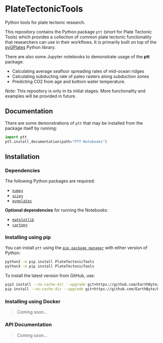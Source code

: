 # PlateTectonicTools

Python tools for plate tectonic research.

This repository contains the Python package `ptt` (short for Plate Tectonic Tools) which provides a collection of common plate tectonic functionality that researchers can use in their workflows. It is primarily built on top of the [pyGPlates](http://gplates.org/docs/pygplates/index.html) Python library.

There are also some Jupyter notebooks to demonstrate usage of the **ptt** package:

* Calculating average seafloor spreading rates of mid-ocean ridges
* Calculating subducting rate of paleo rasters along subduction zones
* Predicting CO2 from age and bottom water temperature.

*Note:* This repository is only in its initial stages. More functionality and examples will be provided in future.


## Documentation

There are some demonstrations of `ptt` that may be installed from the package itself by running:

```python
import ptt
ptt.install_documentation(path="PTT-Notebooks")
```

## Installation

### Dependencies

The following Python packages are required:

- [`numpy`](http://numpy.org)
- [`scipy`](https://scipy.org)
- [`pygplates`](http://gplates.org/docs/pygplates/pygplates_getting_started.html#installation)

__Optional dependencies__ for running the Notebooks:

- [`matplotlib`](https://matplotlib.org/)
- [`cartopy`](https://scitools.org.uk/cartopy/docs/latest/)

### Installing using pip

You can install `ptt` using the
[`pip package manager`](https://pypi.org/project/pip/) with either version of Python:

```bash
python2 -m pip install PlateTectonicTools
python3 -m pip install PlateTectonicTools
```

To install the latest version from GitHub, use:

```bash
pip3 install --no-cache-dir --upgrade git+https://github.com/EarthByte/PlateTectonicTools
pip install --no-cache-dir --upgrade git+https://github.com/EarthByte/PlateTectonicTools
```

### Installing using Docker

> Coming soon...


### API Documentation

> Coming soon...
